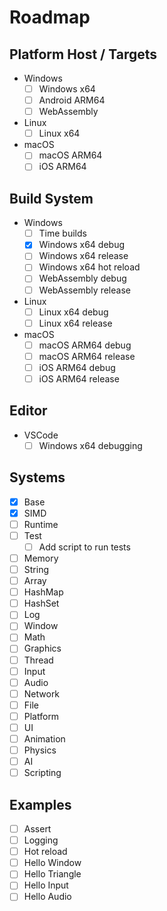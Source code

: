# Roadmap

## Platform Host / Targets

- Windows
  - [ ] Windows x64
  - [ ] Android ARM64
  - [ ] WebAssembly
- Linux
  - [ ] Linux x64
- macOS
  - [ ] macOS ARM64
  - [ ] iOS ARM64

## Build System

- Windows
  - [ ] Time builds
  - [x] Windows x64 debug
  - [ ] Windows x64 release
  - [ ] Windows x64 hot reload
  - [ ] WebAssembly debug
  - [ ] WebAssembly release
- Linux
  - [ ] Linux x64 debug
  - [ ] Linux x64 release
- macOS
  - [ ] macOS ARM64 debug
  - [ ] macOS ARM64 release
  - [ ] iOS ARM64 debug
  - [ ] iOS ARM64 release

## Editor

- VSCode
  - [ ] Windows x64 debugging

## Systems

- [x] Base
- [x] SIMD
- [ ] Runtime
- [ ] Test
  - [ ] Add script to run tests
- [ ] Memory
- [ ] String
- [ ] Array
- [ ] HashMap
- [ ] HashSet
- [ ] Log
- [ ] Window
- [ ] Math
- [ ] Graphics
- [ ] Thread
- [ ] Input
- [ ] Audio
- [ ] Network
- [ ] File
- [ ] Platform
- [ ] UI
- [ ] Animation
- [ ] Physics
- [ ] AI
- [ ] Scripting

## Examples

- [ ] Assert
- [ ] Logging
- [ ] Hot reload
- [ ] Hello Window
- [ ] Hello Triangle
- [ ] Hello Input
- [ ] Hello Audio
